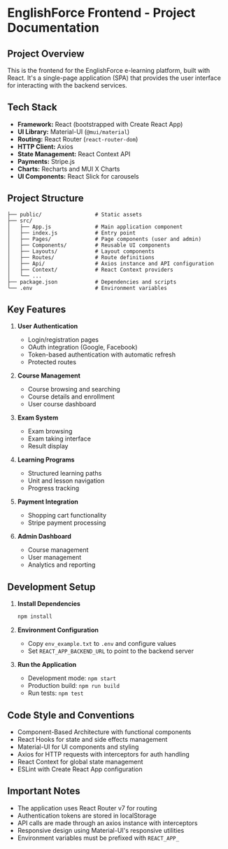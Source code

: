 # EnglishForce Frontend - Project Documentation

## Project Overview

This is the frontend for the EnglishForce e-learning platform, built with React. It's a single-page application (SPA) that provides the user interface for interacting with the backend services.

## Tech Stack

- **Framework:** React (bootstrapped with Create React App)
- **UI Library:** Material-UI (`@mui/material`)
- **Routing:** React Router (`react-router-dom`)
- **HTTP Client:** Axios
- **State Management:** React Context API
- **Payments:** Stripe.js
- **Charts:** Recharts and MUI X Charts
- **UI Components:** React Slick for carousels

## Project Structure

```
├── public/                 # Static assets
├── src/
│   ├── App.js              # Main application component
│   ├── index.js            # Entry point
│   ├── Pages/              # Page components (user and admin)
│   ├── Components/         # Reusable UI components
│   ├── Layouts/            # Layout components
│   ├── Routes/             # Route definitions
│   ├── Api/                # Axios instance and API configuration
│   ├── Context/            # React Context providers
│   └── ...
├── package.json            # Dependencies and scripts
└── .env                    # Environment variables
```

## Key Features

1. **User Authentication**
   - Login/registration pages
   - OAuth integration (Google, Facebook)
   - Token-based authentication with automatic refresh
   - Protected routes

2. **Course Management**
   - Course browsing and searching
   - Course details and enrollment
   - User course dashboard

3. **Exam System**
   - Exam browsing
   - Exam taking interface
   - Result display

4. **Learning Programs**
   - Structured learning paths
   - Unit and lesson navigation
   - Progress tracking

5. **Payment Integration**
   - Shopping cart functionality
   - Stripe payment processing

6. **Admin Dashboard**
   - Course management
   - User management
   - Analytics and reporting

## Development Setup

1. **Install Dependencies**
   ```bash
   npm install
   ```

2. **Environment Configuration**
   - Copy `env_example.txt` to `.env` and configure values
   - Set `REACT_APP_BACKEND_URL` to point to the backend server

3. **Run the Application**
   - Development mode: `npm start`
   - Production build: `npm run build`
   - Run tests: `npm test`

## Code Style and Conventions

- Component-Based Architecture with functional components
- React Hooks for state and side effects management
- Material-UI for UI components and styling
- Axios for HTTP requests with interceptors for auth handling
- React Context for global state management
- ESLint with Create React App configuration

## Important Notes

- The application uses React Router v7 for routing
- Authentication tokens are stored in localStorage
- API calls are made through an axios instance with interceptors
- Responsive design using Material-UI's responsive utilities
- Environment variables must be prefixed with `REACT_APP_`